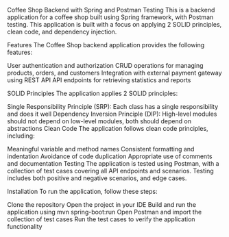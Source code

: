 Coffee Shop Backend with Spring and Postman Testing
This is a backend application for a coffee shop built using Spring framework, with Postman testing. This application is built with a focus on applying 2 SOLID principles, clean code, and dependency injection.

Features
The Coffee Shop backend application provides the following features:

User authentication and authorization
CRUD operations for managing products, orders, and customers
Integration with external payment gateway using REST API
API endpoints for retrieving statistics and reports

SOLID Principles
The application applies 2 SOLID principles:

Single Responsibility Principle (SRP): Each class has a single responsibility and does it well
Dependency Inversion Principle (DIP): High-level modules should not depend on low-level modules, both should depend on abstractions
Clean Code
The application follows clean code principles, including:

Meaningful variable and method names
Consistent formatting and indentation
Avoidance of code duplication
Appropriate use of comments and documentation
Testing
The application is tested using Postman, with a collection of test cases covering all API endpoints and scenarios. Testing includes both positive and negative scenarios, and edge cases.

Installation
To run the application, follow these steps:

Clone the repository
Open the project in your IDE
Build and run the application using mvn spring-boot:run
Open Postman and import the collection of test cases
Run the test cases to verify the application functionality
